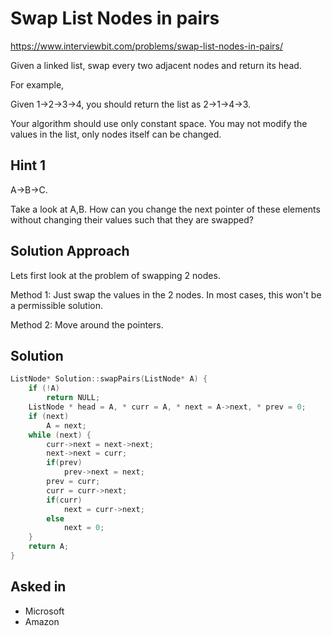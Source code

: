 # Swap List Nodes in pairs

https://www.interviewbit.com/problems/swap-list-nodes-in-pairs/

Given a linked list, swap every two adjacent nodes and return its head.

For example,

Given 1->2->3->4, you should return the list as 2->1->4->3.

Your algorithm should use only constant space. You may not modify the values in the list, only nodes itself can be changed.

## Hint 1

A->B->C.

Take a look at A,B. How can you change the next pointer of these elements without changing their values such that they are swapped?

## Solution Approach

Lets first look at the problem of swapping 2 nodes.

Method 1: Just swap the values in the 2 nodes. In most cases, this won't be a permissible solution.

Method 2: Move around the pointers.

## Solution

```cpp
ListNode* Solution::swapPairs(ListNode* A) {
    if (!A)
        return NULL;
    ListNode * head = A, * curr = A, * next = A->next, * prev = 0;
    if (next)
        A = next;
    while (next) {
        curr->next = next->next;
        next->next = curr;
        if(prev)            
            prev->next = next;
        prev = curr;
        curr = curr->next;
        if(curr)
            next = curr->next;
        else
            next = 0;
    }
    return A;
}
```

## Asked in

* Microsoft
* Amazon

